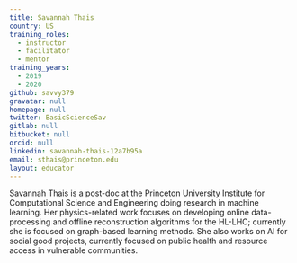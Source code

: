```yaml
---
title: Savannah Thais
country: US
training_roles:
  - instructor
  - facilitator
  - mentor
training_years:
  - 2019
  - 2020
github: savvy379
gravatar: null
homepage: null
twitter: BasicScienceSav
gitlab: null
bitbucket: null
orcid: null
linkedin: savannah-thais-12a7b95a
email: sthais@princeton.edu
layout: educator
---
```


Savannah Thais is a post-doc at the Princeton University Institute for
Computational Science and Engineering doing research in machine learning. Her
physics-related work focuses on developing online data-processing and offline
reconstruction algorithms for the HL-LHC; currently she is focused on
graph-based learning methods. She also works on AI for social good projects,
currently focused on public health and resource access in vulnerable
communities.

